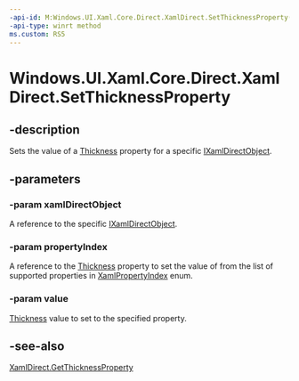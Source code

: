 ```yaml
---
-api-id: M:Windows.UI.Xaml.Core.Direct.XamlDirect.SetThicknessProperty(Windows.UI.Xaml.Core.Direct.IXamlDirectObject,Windows.UI.Xaml.Core.Direct.XamlPropertyIndex,Windows.UI.Xaml.Thickness)
-api-type: winrt method
ms.custom: RS5
---
```


<!-- Method syntax.
public void XamlDirect.SetThicknessProperty(IXamlDirectObject xamlDirectObject, XamlPropertyIndex propertyIndex, Thickness value)
-->

# Windows.UI.Xaml.Core.Direct.XamlDirect.SetThicknessProperty

## -description
Sets the value of a [Thickness](../windows.ui.xaml/thickness.md) property for a specific [IXamlDirectObject](ixamldirectobject.md).


## -parameters
### -param xamlDirectObject
A reference to the specific [IXamlDirectObject](ixamldirectobject.md).

### -param propertyIndex
A reference to the [Thickness](../windows.ui.xaml/thickness.md) property to set the value of from the list of supported properties in [XamlPropertyIndex](xamlpropertyindex.md) enum.

### -param value
[Thickness](../windows.ui.xaml/thickness.md) value to set to the specified property.

## -see-also
[XamlDirect.GetThicknessProperty](xamldirect_getthicknessproperty_643336165.md)

